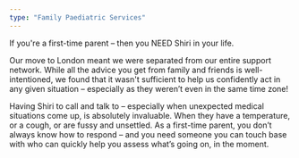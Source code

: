 ```yaml
---
type: "Family Paediatric Services"
---
```


If you're a first-time parent – then you NEED Shiri in your life.

Our move to London meant we were separated from our entire support network. While all the advice you get from family and friends is well-intentioned, we found that it wasn't sufficient to help us confidently act in any given situation – especially as they weren’t even in the same time zone!

Having Shiri to call and talk to – especially when unexpected medical situations come up, is absolutely invaluable. When they have a temperature, or a cough, or are fussy and unsettled. As a first-time parent, you don’t always know how to respond – and you need someone you can touch base with who can quickly help you assess what’s going on, in the moment.